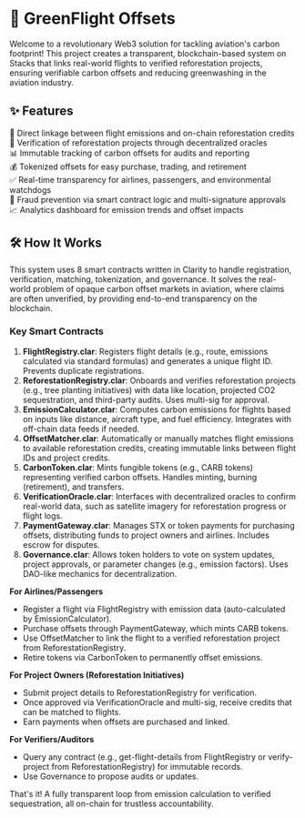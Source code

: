 # 🌱 GreenFlight Offsets

Welcome to a revolutionary Web3 solution for tackling aviation's carbon footprint! This project creates a transparent, blockchain-based system on Stacks that links real-world flights to verified reforestation projects, ensuring verifiable carbon offsets and reducing greenwashing in the aviation industry.

## ✨ Features

🔗 Direct linkage between flight emissions and on-chain reforestation credits  
🌳 Verification of reforestation projects through decentralized oracles  
📊 Immutable tracking of carbon offsets for audits and reporting  
💰 Tokenized offsets for easy purchase, trading, and retirement  
✅ Real-time transparency for airlines, passengers, and environmental watchdogs  
🚫 Fraud prevention via smart contract logic and multi-signature approvals  
📈 Analytics dashboard for emission trends and offset impacts  

## 🛠 How It Works

This system uses 8 smart contracts written in Clarity to handle registration, verification, matching, tokenization, and governance. It solves the real-world problem of opaque carbon offset markets in aviation, where claims are often unverified, by providing end-to-end transparency on the blockchain.

### Key Smart Contracts
1. **FlightRegistry.clar**: Registers flight details (e.g., route, emissions calculated via standard formulas) and generates a unique flight ID. Prevents duplicate registrations.  
2. **ReforestationRegistry.clar**: Onboards and verifies reforestation projects (e.g., tree planting initiatives) with data like location, projected CO2 sequestration, and third-party audits. Uses multi-sig for approval.  
3. **EmissionCalculator.clar**: Computes carbon emissions for flights based on inputs like distance, aircraft type, and fuel efficiency. Integrates with off-chain data feeds if needed.  
4. **OffsetMatcher.clar**: Automatically or manually matches flight emissions to available reforestation credits, creating immutable links between flight IDs and project credits.  
5. **CarbonToken.clar**: Mints fungible tokens (e.g., CARB tokens) representing verified carbon offsets. Handles minting, burning (retirement), and transfers.  
6. **VerificationOracle.clar**: Interfaces with decentralized oracles to confirm real-world data, such as satellite imagery for reforestation progress or flight logs.  
7. **PaymentGateway.clar**: Manages STX or token payments for purchasing offsets, distributing funds to project owners and airlines. Includes escrow for disputes.  
8. **Governance.clar**: Allows token holders to vote on system updates, project approvals, or parameter changes (e.g., emission factors). Uses DAO-like mechanics for decentralization.

**For Airlines/Passengers**  
- Register a flight via FlightRegistry with emission data (auto-calculated by EmissionCalculator).  
- Purchase offsets through PaymentGateway, which mints CARB tokens.  
- Use OffsetMatcher to link the flight to a verified reforestation project from ReforestationRegistry.  
- Retire tokens via CarbonToken to permanently offset emissions.  

**For Project Owners (Reforestation Initiatives)**  
- Submit project details to ReforestationRegistry for verification.  
- Once approved via VerificationOracle and multi-sig, receive credits that can be matched to flights.  
- Earn payments when offsets are purchased and linked.  

**For Verifiers/Auditors**  
- Query any contract (e.g., get-flight-details from FlightRegistry or verify-project from ReforestationRegistry) for immutable records.  
- Use Governance to propose audits or updates.  

That's it! A fully transparent loop from emission calculation to verified sequestration, all on-chain for trustless accountability.